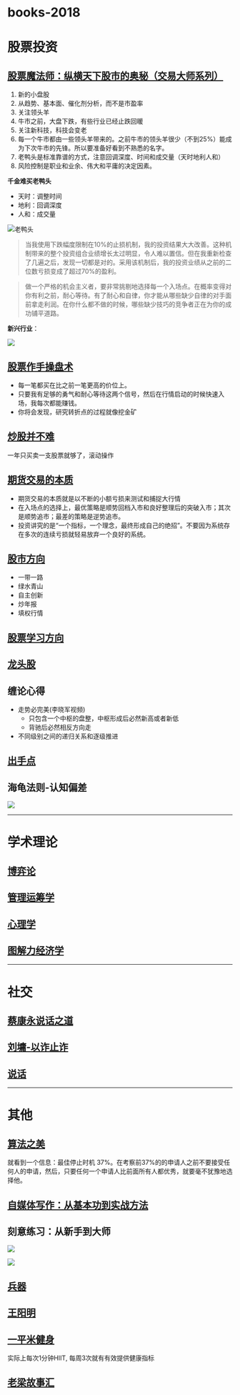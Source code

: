 # books-2018

# 股票投资

## [股票魔法师：纵横天下股市的奥秘（交易大师系列）](stock-magic.md)

1. 新的小盘股
2. 从趋势、基本面、催化剂分析，而不是市盈率
3. 关注领头羊
4. 牛市之前，大盘下跌，有些行业已经止跌回暖
5. 关注新科技，科技会变老
6. 每一个牛市都由一些领头羊带来的。之前牛市的领头羊很少（不到25%）能成为下次牛市的先锋。所以要准备好看到不熟悉的名字。
7. 老鸭头是标准靠谱的方式，注意回调深度、时间和成交量（天时地利人和）
8. 风险控制是职业和业余、伟大和平庸的决定因素。

**千金难买老鸭头**

- 天时：调整时间
- 地利：回调深度
- 人和：成交量

![老鸭头](img/layatou.jpg)

> 当我使用下跌幅度限制在10%的止损机制，我的投资结果大大改善。这种机制带来的整个投资组合业绩增长太过明显，令人难以置信。但在我重新检查了几遍之后，发现一切都是对的。采用该机制后，我的投资业绩从之前的二位数亏损变成了超过70%的盈利。

> 做一个严格的机会主义者，要非常挑剔地选择每一个入场点。在概率变得对你有利之前，耐心等待。有了耐心和自律，你才能从哪些缺少自律的对手面前拿走利润。在你什么都不做的时候，哪些缺少技巧的竞争者正在为你的成功铺平道路。

**新兴行业**：

![](img/new.png)


## [股票作手操盘术](股票作手操盘术.md)

- 每一笔都买在比之前一笔更高的价位上。
- 只要我有足够的勇气和耐心等待这两个信号，然后在行情启动的时候快速入场，我每次都能赚钱。
- 你将会发现，研究转折点的过程就像挖金矿

## [炒股并不难](炒股并不难.md)

一年只买卖一支股票就够了，滚动操作

## [期货交易的本质](期货交易的本质.md)

- 期货交易的本质就是以不断的小额亏损来测试和捕捉大行情
- 在入场点的选择上，最优策略是顺势回档入市和良好整理后的突破入市；其次是顺势追市；最差的策略是逆势追市。
- 投资讲究的是“一个指标，一个理念，最终形成自己的绝招”。不要因为系统存在多次的连续亏损就轻易放弃一个良好的系统。

## [股市方向](股市方向.md)

- 一带一路
- 绿水青山
- 自主创新
- 炒年报
- 填权行情

## [股票学习方向](股票学习方向.md)

## [龙头股](龙头股.md)

## 缠论心得

- 走势必完美(李晓军视频)
    - 只包含一个中枢的盘整，中枢形成后必然新高或者新低
    - 背驰后必然相反方向走
- 不同级别之间的递归关系和逐级推进


## [出手点](出手点.md)


## 海龟法则-认知偏差

![](img/海龟法则-认知偏差.png)




-----

# 学术理论

## [博弈论](博弈论.md)

## [管理运筹学](管理运筹学.md)

## [心理学](心理学.md)

## [图解力经济学](图解力经济学.md)

-----------

# 社交

## [蔡康永说话之道](蔡康永说话之道.md)


## [刘墉-以诈止诈](刘墉-以诈止诈.md)


## [说话](说话.md)

----------

# 其他


## [算法之美](algorithms.md)

就看到一个信息：最佳停止时机 37%。在考察前37%的的申请人之前不要接受任何人的申请，然后，只要任何一个申请人比前面所有人都优秀，就要毫不犹豫地选择他。

## [自媒体写作：从基本功到实战方法](zimeiti.md)



## 刻意练习：从新手到大师

![](img/刻意练习：从新手到大师.png)

![](img/刻意练习：从新手到大师-2.png)


## [兵器](兵器.md)



## [王阳明](王阳明.md)

## [一平米健身](一平米健身.md)

实际上每次1分钟HIIT, 每周3次就有有效提供健康指标

## [老梁故事汇](老梁故事汇.md)


